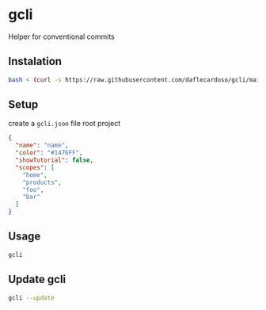 # gcli
Helper for conventional commits

## Instalation

```sh
bash < (curl -s https://raw.githubusercontent.com/daflecardoso/gcli/main/installer.sh)
```

## Setup

create a ```gcli.json``` file root project

```json
{
  "name": "name",
  "color": "#1476FF",
  "showTutorial": false,
  "scopes": [
    "home",
    "products",
    "foo",
    "bar"
  ]
}
```

## Usage

```sh
gcli
```

## Update gcli

```sh
gcli --update
```

